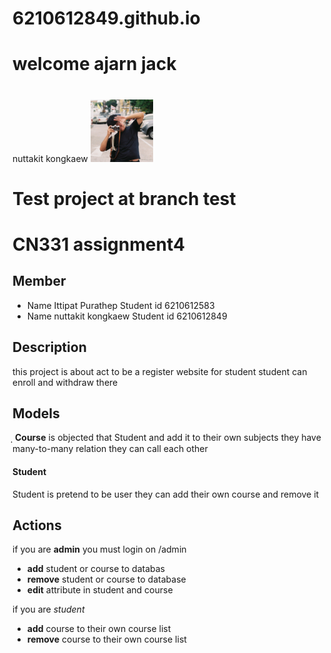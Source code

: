 # 6210612849.github.io
# welcome ajarn jack <h1>
  nuttakit kongkaew</h1>
<img src="/my.jpg" width="100" height="100" >
# Test project at branch test
CN331 assignment4
====
Member
----
- Name Ittipat Purathep Student id 6210612583
- Name nuttakit kongkaew Student id 6210612849

Description
----
this project is about  act to be a register website for student
student can enroll and withdraw there 

Models
---
ฺฺ
**Course** is objected that Student and add it to their own subjects they have many-to-many relation they can call each other 

#### Student
Student is pretend to be user they can add their own course and remove it


## Actions
if you are __admin__ 
you must login on /admin
- **add** student or course to databas
- **remove** student or course to database
- **edit** attribute in student and course

if you are _student_
- **add** course to their own course list
- **remove** course to their own course list
